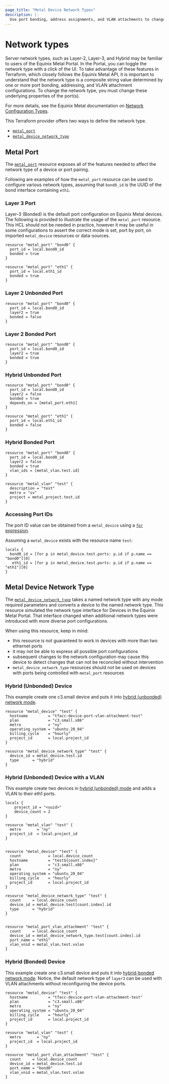```yaml
---
page_title: "Metal Device Network Types"
description: |-
  Use port bonding, address assignments, and VLAN attachments to change the device network type from Layer-3, to Layer-2, to Hybrid.
---
```



# Network types

Server network types, such as Layer-2, Layer-3, and Hybrid may be familiar to users of the Equinix Metal Portal. In the Portal, you can toggle the network type with a click of the UI. To take advantage of these features in Terraform, which closely follows the Equinix Metal API, it is important to understand that the network type is a composite string value determined by one or more port bonding, addressing, and VLAN attachment configurations. To change the network type, you must change these underlying properties of the port(s).

For more details, see the Equinix Metal documentation on [Network Configuration Types](https://metal.equinix.com/developers/docs/layer2-networking/overview/#network-configuration-types).

This Terraform provider offers two ways to define the network type.

* [`metal_port`](#Metal-Port)
* [`metal_device_network_type`](#Metal-Device-Network-Type)

## Metal Port

The [`metal_port`](../resources/metal_port.md) resource exposes all of the features needed to affect the network type of a device or port pairing.

Following are examples of how the `metal_port` resource can be used to configure various network types, assuming that `bond0_id` is the UUID of the bond interface containing `eth1`.

### Layer 3 Port

Layer-3 (Bonded) is the default port configuration on Equinix Metal devices. The following is provided to illustrate the usage of the `metal_port` resource. This HCL should not be needed in practice, however it may be useful in some configurations to assert the correct mode is set, port by port, on imported `metal_device` resources or data-sources.

```hcl
resource "metal_port" "bond0" {
  port_id = local.bond0_id
  bonded = true
}

resource "metal_port" "eth1" {
  port_id = local.eth1_id
  bonded = true
}
```

### Layer 2 Unbonded Port

```hcl
resource "metal_port" "bond0" {
  port_id = local.bond0_id
  layer2 = true
  bonded = false
}
```

### Layer 2 Bonded Port

```hcl
resource "metal_port" "bond0" {
  port_id = local.bond0_id
  layer2 = true
  bonded = true
}
```

### Hybrid Unbonded Port

```hcl
resource "metal_port" "bond0" {
  port_id = local.bond0_id
  layer2 = false
  bonded = true
  depends_on = [metal_port.eth1]
}

resource "metal_port" "eth1" {
  port_id = local.eth1_id
  bonded = false
}
```

### Hybrid Bonded Port

```hcl
resource "metal_port" "bond0" {
  port_id = local.bond0_id
  layer2 = false
  bonded = true
  vlan_ids = [metal_vlan.test.id]
}

resource "metal_vlan" "test" {
  description = "test"
  metro = "sv"
  project = metal_project.test.id
}
```

### Accessing Port IDs

The port ID value can be obtained from a `metal_device` using a [`for` expression](https://www.terraform.io/docs/language/expressions/for.html).

Assuming a `metal_device` exists with the resource name `test`:

```hcl
locals {
  bond0_id = [for p in metal_device.test.ports: p.id if p.name == "bond0"][0]
   eth1_id = [for p in metal_device.test.ports: p.id if p.name == "eth1"][0]
}
```

## Metal Device Network Type

The [`metal_device_network_type`](../resources/metal_device_network_type.md) takes a named network type with any mode required parameters and converts a device to the named network type.  This resource simulated the network type interface for Devices in the Equinix Metal Portal.  That interface changed when additional network types were introduced with more diverse port configurations. 

When using this resource, keep in mind:

* this resource is not guaranteed to work in devices with more than two ethernet ports
* it may not be able to express all possible port configurations
* subsequent changes to the network configuration may cause this device to detect changes that can not be reconciled without intervention
* `metal_device_network_type` resources should not be used on devices with ports being controlled with `metal_port` resources

### Hybrid (Unbonded) Device

This example create one c3.small device and puts it into [hybrid (unbonded) network mode](https://metal.equinix.com/developers/docs/layer2-networking/hybrid-unbonded-mode/).

```hcl
resource "metal_device" "test" {
  hostname         = "tfacc-device-port-vlan-attachment-test"
  plan             = "c3.small.x86"
  metro            = "ny"
  operating_system = "ubuntu_20_04"
  billing_cycle    = "hourly"
  project_id       = local.project_id
}

resource "metal_device_network_type" "test" {
  device_id = metal_device.test.id
  type      = "hybrid"
}
```

### Hybrid (Unbonded) Device with a VLAN

This example create two devices in [hybrid (unbonded) mode](https://metal.equinix.com/developers/docs/layer2-networking/hybrid-unbonded-mode/) and adds a VLAN to their eth1 ports.

```hcl
locals {
    project_id = "<uuid>"
    device_count = 2
}

resource "metal_vlan" "test" {
  metro       = "ny"
  project_id  = local.project_id
}


resource "metal_device" "test" {
  count            = local.device_count
  hostname         = "test${count.index}"
  plan             = "c3.small.x86"
  metro            = "ny"
  operating_system = "ubuntu_20_04"
  billing_cycle    = "hourly"
  project_id       = local.project_id
}

resource "metal_device_network_type" "test" {
  count     = local.device_count
  device_id = metal_device.test[count.index].id
  type      = "hybrid"
}


resource "metal_port_vlan_attachment" "test" {
  count     = local.device_count
  device_id = metal_device_network_type.test[count.index].id
  port_name = "eth1"
  vlan_vnid = metal_vlan.test.vxlan
}
```

### Hybrid (Bonded) Device

This example create one c3.small device and puts it into [hybrid-bonded network mode](https://metal.equinix.com/developers/docs/layer2-networking/hybrid-bonded-mode/). Notice, the default network type of `layer3` can be used with VLAN attachments without reconfiguring the device ports.

```hcl
resource "metal_device" "test" {
  hostname         = "tfacc-device-port-vlan-attachment-test"
  plan             = "c3.small.x86"
  metro            = "ny"
  operating_system = "ubuntu_20_04"
  billing_cycle    = "hourly"
  project_id       = local.project_id
}

resource "metal_vlan" "test" {
  metro       = "ny"
  project_id  = local.project_id
}

resource "metal_port_vlan_attachment" "test" {
  count     = local.device_count
  device_id = metal_device.test.id
  port_name = "bond0"
  vlan_vnid = metal_vlan.test.vxlan
}
```
